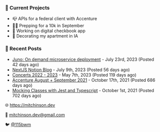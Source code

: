 ### 📌 Current Projects
- 📪 APIs for a federal client with Accenture
- 🏃🏼 Prepping for a 10k in September
- 🤑 Working on digital checkbook app
- 🏡 Decorating my apartment in IA

### 📝 Recent Posts

- [Juno: On demand microservice deployment](https://blog.mitchinson.dev/juno) - July 23rd, 2023 (Posted 42 days ago)
- [NextJS Notion Blog](https://blog.mitchinson.dev/blog-2023) - July 9th, 2023 (Posted 56 days ago)
- [Concerts 2022 - 2023](https://blog.mitchinson.dev/concerts-2023) - May 7th, 2023 (Posted 119 days ago)
- [Accenture August + September 2021](https://blog.mitchinson.dev/pillar/aug-sep-21) - October 17th, 2021 (Posted 686 days ago)
- [Mocking Classes with Jest and Typescript](https://blog.mitchinson.dev/jest-typescript-mocks) - October 1st, 2021 (Posted 702 days ago)

🌐 https://mitchinson.dev

💌 mitchinson.dev@gmail.com

🐦 [@115bwm](https://twitter.com/115bwm)